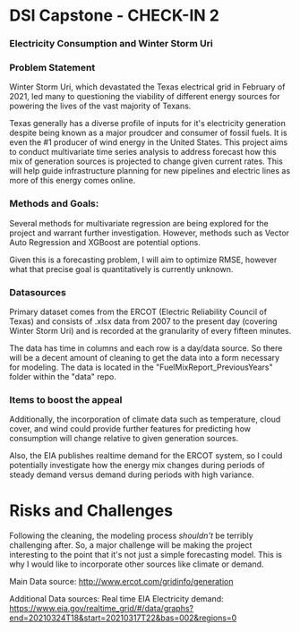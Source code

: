 # DSI Capstone - CHECK-IN 2
### Electricity Consumption and Winter Storm Uri

### Problem Statement
Winter Storm Uri, which devastated the Texas electrical grid in February of 2021, led many to questioning the viability of different energy sources for powering the lives of the vast majority of Texans.

Texas generally has a diverse profile of inputs for it's electricity generation despite being known as a major proudcer and consumer of fossil fuels. It is even the #1 producer of wind energy in the United States. This project aims to conduct multivariate time series analysis to address forecast how this mix of generation sources is projected to change given current rates. This will help guide infrastructure planning for new pipelines and electric lines as more of this energy comes online.


### Methods and Goals:
Several methods for multivariate regression are being explored for the project and warrant further investigation. However, methods such as Vector Auto Regression and XGBoost are potential options.

Given this is a forecasting problem, I will aim to optimize RMSE, however what that precise goal is quantitatively is currently unknown.

### Datasources
Primary dataset comes from the ERCOT (Electric Reliability Council of Texas) and consists of .xlsx data from 2007 to the present day (covering Winter Storm Uri) and is recorded at the granularity of every fifteen minutes.

The data has time in columns and each row is a day/data source. So there will be a decent amount of cleaning to get the data into a form necessary for modeling. The data is located in the "FuelMixReport_PreviousYears" folder within the "data" repo.


### Items to boost the appeal
Additionally, the incorporation of climate data such as temperature, cloud cover, and wind could provide further features for predicting how consumption will change relative to given generation sources.

Also, the EIA publishes realtime demand for the ERCOT system, so I could potentially investigate how the energy mix changes during periods of steady demand versus demand during periods with high variance.

# Risks and Challenges
Following the cleaning, the modeling process _shouldn't_ be terribly challenging after. So, a major challenge will be making the project interesting to the point that it's not just a simple forecasting model. This is why I would like to incorporate other sources like climate or demand.


Main Data source:
http://www.ercot.com/gridinfo/generation

Additional Data sources:
Real time EIA Electricity demand:
https://www.eia.gov/realtime_grid/#/data/graphs?end=20210324T18&start=20210317T22&bas=002&regions=0
